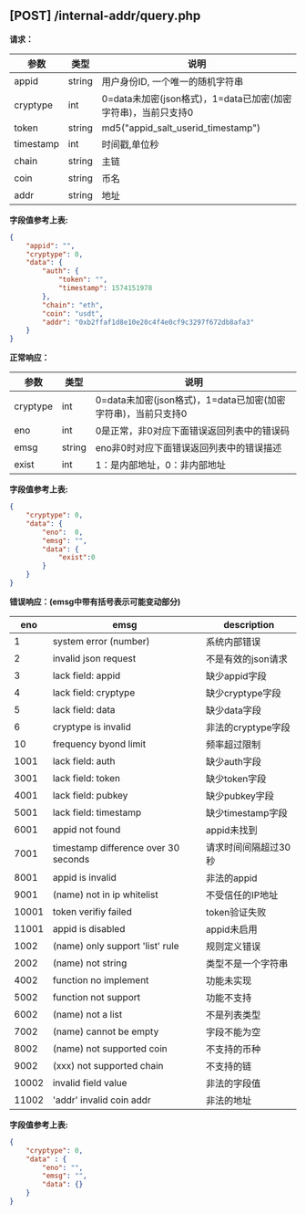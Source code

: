 ## [POST] /internal-addr/query.php

**请求：**

|参数      |类型   |说明                                                     |  
| --      |--     | --                                                     |
|appid    |string |用户身份ID, 一个唯一的随机字符串                            |   
|cryptype |int    |0=data未加密(json格式)，1=data已加密(加密字符串)，当前只支持0 | 
|token    |string |md5("appid_salt_userid_timestamp")                     |
|timestamp|int    |时间戳,单位秒                                             |
|chain    |string |主链                                                    |
|coin     |string |币名                                                    |
|addr     |string |地址                                                    |

**字段值参考上表:**

```json
{
    "appid": "", 
    "cryptype": 0,
    "data": {
        "auth": {
            "token": "",  
            "timestamp": 1574151978
        },
        "chain": "eth",    
        "coin": "usdt",    
        "addr": "0xb2ffaf1d8e10e20c4f4e0cf9c3297f672db8afa3" 
    }
}
```

**正常响应：**

|参数      |类型   |说明                                                                         |  
| --      |--     | --                                                                         |
|cryptype              |int    |0=data未加密(json格式)，1=data已加密(加密字符串)，当前只支持0         |   
|eno                   |int    |0是正常，非0对应下面错误返回列表中的错误码                            | 
|emsg                  |string |eno非0时对应下面错误返回列表中的错误描述                             |
|exist                 |int    |1：是内部地址，0：非内部地址                                        |

**字段值参考上表:**

```json
{
    "cryptype": 0, 
    "data": {
        "eno":  0, 
        "emsg": "", 
        "data": {
            "exist":0
        }
    }
}
```

**错误响应：(emsg中带有括号表示可能变动部分)**

|eno    |emsg                                |  description    |
| --    | --                                 |    --           |
|1      |system error (number)               |  系统内部错误     |
|2      |invalid json request                |  不是有效的json请求|
|3      |lack field: appid                   |  缺少appid字段   |
|4      |lack field: cryptype                |  缺少cryptype字段|
|5      |lack field: data                    |  缺少data字段    |
|6      |cryptype is invalid                 |  非法的cryptype字段|
|10     |frequency byond limit               |  频率超过限制     |
|1001   |lack field: auth                    |  缺少auth字段    |
|3001   |lack field: token                   |  缺少token字段   |
|4001   |lack field: pubkey                  |  缺少pubkey字段  |
|5001   |lack field: timestamp               |  缺少timestamp字段|
|6001   |appid not found                     |  appid未找到    |
|7001   |timestamp difference over 30 seconds|  请求时间间隔超过30秒|
|8001   |appid is invalid                    |  非法的appid    |
|9001   |(name) not in ip whitelist          |  不受信任的IP地址 |
|10001  |token verifiy failed                |  token验证失败   |
|11001  |appid is disabled                   |  appid未启用     |
|1002   |(name) only support 'list' rule     |  规则定义错误     |
|2002   |(name) not string                   |  类型不是一个字符串 |
|4002   |function no implement               |  功能未实现       |
|5002   |function not support                |  功能不支持       |
|6002   |(name) not a list                   |  不是列表类型     |
|7002   |(name) cannot be empty              |  字段不能为空     |
|8002   |(name) not supported coin           |  不支持的币种     |
|9002   |(xxx) not supported chain           |  不支持的链       |
|10002  |invalid field value                 |  非法的字段值     |
|11002  |'addr' invalid coin addr            |  非法的地址       |

**字段值参考上表:**

```json
{
    "cryptype": 0,  
    "data" : {
        "eno": "",          
        "emsg": "", 
        "data": {}
    }
}
```